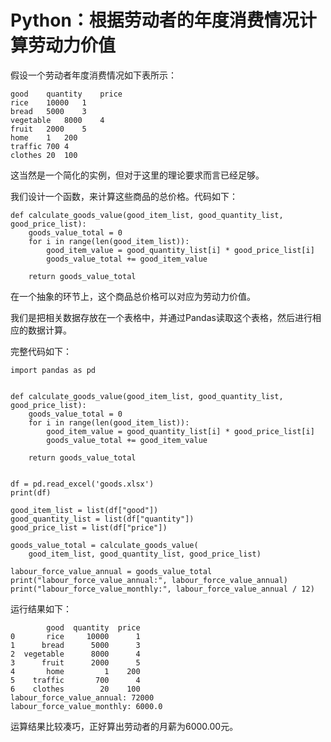 # Python：根据劳动者的年度消费情况计算劳动力价值

假设一个劳动者年度消费情况如下表所示：

```
good	quantity	price
rice	10000	1
bread	5000	3
vegetable	8000	4
fruit	2000	5
home	1	200
traffic	700	4
clothes	20	100
```

这当然是一个简化的实例，但对于这里的理论要求而言已经足够。

我们设计一个函数，来计算这些商品的总价格。代码如下：

```
def calculate_goods_value(good_item_list, good_quantity_list, good_price_list):
    goods_value_total = 0
    for i in range(len(good_item_list)):
        good_item_value = good_quantity_list[i] * good_price_list[i]
        goods_value_total += good_item_value

    return goods_value_total
```

在一个抽象的环节上，这个商品总价格可以对应为劳动力价值。

我们是把相关数据存放在一个表格中，并通过Pandas读取这个表格，然后进行相应的数据计算。

完整代码如下：

```
import pandas as pd


def calculate_goods_value(good_item_list, good_quantity_list, good_price_list):
    goods_value_total = 0
    for i in range(len(good_item_list)):
        good_item_value = good_quantity_list[i] * good_price_list[i]
        goods_value_total += good_item_value

    return goods_value_total


df = pd.read_excel('goods.xlsx')
print(df)

good_item_list = list(df["good"])
good_quantity_list = list(df["quantity"])
good_price_list = list(df["price"])

goods_value_total = calculate_goods_value(
    good_item_list, good_quantity_list, good_price_list)

labour_force_value_annual = goods_value_total
print("labour_force_value_annual:", labour_force_value_annual)
print("labour_force_value_monthly:", labour_force_value_annual / 12)

```

运行结果如下：

```
        good  quantity  price
0       rice     10000      1
1      bread      5000      3
2  vegetable      8000      4
3      fruit      2000      5
4       home         1    200
5    traffic       700      4
6    clothes        20    100
labour_force_value_annual: 72000
labour_force_value_monthly: 6000.0

```

运算结果比较凑巧，正好算出劳动者的月薪为6000.00元。
